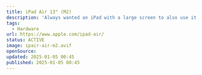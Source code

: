 ```yaml
---
title: iPad Air 13" (M2)
description: 'Always wanted an iPad with a large screen to also use it as a second screen when needed. And as I got to love the Apple silicons I also wanted at least a M1.'
tags:
  - Hardware
url: https://www.apple.com/ipad-air/
status: ACTIVE
image: ipair-air-m2.avif
openSource:
updated: 2025-01-05 00:45
published: 2025-01-05 00:45
---
```

